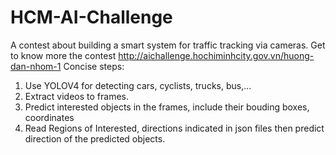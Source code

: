# HCM-AI-Challenge
A contest about building a smart system for traffic tracking via cameras. Get to know more the contest http://aichallenge.hochiminhcity.gov.vn/huong-dan-nhom-1
Concise steps:
1. Use YOLOV4 for detecting cars, cyclists, trucks, bus,...
2. Extract videos to frames.
3. Predict interested objects in the frames, include their bouding boxes, coordinates
2. Read Regions of Interested, directions indicated in json files then predict direction of the predicted objects.
